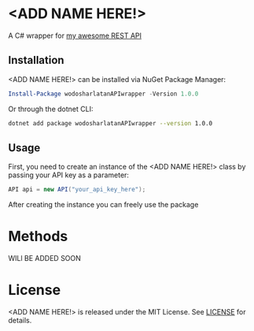 # <ADD NAME HERE!>

A C# wrapper for <a href="https://github.com/wodosharlatan/REST-API-DB">my awesome REST API</a>



## Installation

<ADD NAME HERE!> can be installed via NuGet Package Manager:

```powershell
Install-Package wodosharlatanAPIwrapper -Version 1.0.0
```
Or through the dotnet CLI:

```bash
dotnet add package wodosharlatanAPIwrapper --version 1.0.0
```

## Usage
First, you need to create an instance of the  <ADD NAME HERE!> class by passing your API key as a parameter:

```csharp
API api = new API("your_api_key_here");
```
After creating the instance you can freely use the package

# Methods

WILl BE ADDED SOON



# License
<ADD NAME HERE!> is released under the MIT License. See <a href="https://github.com/wodosharlatan/API-Wrapper/edit/main/LICENSE">LICENSE</a> for details.

